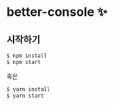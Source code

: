 # better-console  ✨

## 시작하기

```bash
$ npm install
$ npm start
```

혹은

```bash
$ yarn install
$ yarn start
```
